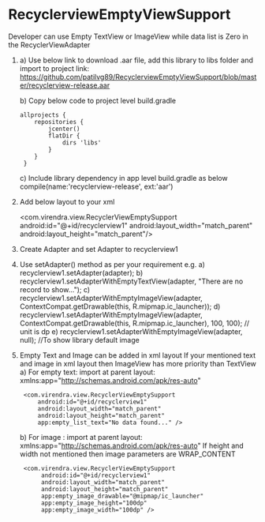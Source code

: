 # RecyclerviewEmptyViewSupport
Developer can use Empty TextView or ImageView while data list is Zero in the RecyclerViewAdapter

1) a) Use below link to download  .aar file, add this library to libs folder and import to project
      link: https://github.com/patilvg89/RecyclerviewEmptyViewSupport/blob/master/recyclerview-release.aar


   b) Copy below code to project level build.gradle

       allprojects {
           repositories {
               jcenter()
               flatDir {
                   dirs 'libs'
               }
           }
        }


   c) Include library dependency in app level build.gradle as below
      compile(name:'recyclerview-release', ext:'aar')



2) Add below layout to your xml

    <com.virendra.view.RecyclerViewEmptySupport
            android:id="@+id/recyclerview1"
            android:layout_width="match_parent"
            android:layout_height="match_parent"/>

3) Create Adapter and set Adapter to recyclerview1

4) Use setAdapter() method as per your requirement
    e.g. a)  recyclerview1.setAdapter(adapter);
         b)  recyclerview1.setAdapterWithEmptyTextView(adapter, "There are no record to show...");
         c)  recyclerview1.setAdapterWithEmptyImageView(adapter, ContextCompat.getDrawable(this, R.mipmap.ic_launcher));
         d)  recyclerview1.setAdapterWithEmptyImageView(adapter, ContextCompat.getDrawable(this, R.mipmap.ic_launcher), 100, 100); // unit is dp
         e)  recyclerview1.setAdapterWithEmptyImageView(adapter, null); //To show library default image

5) Empty Text and Image can be added in xml layout
    If your mentioned text and image in xml layout then ImageView has more priority than TextView
    a)  For empty text:  import at parent layout:  xmlns:app="http://schemas.android.com/apk/res-auto"

        <com.virendra.view.RecyclerViewEmptySupport
            android:id="@+id/recyclerview1"
            android:layout_width="match_parent"
            android:layout_height="match_parent"
            app:empty_list_text="No data found..." />

     b) For image : import at parent layout:  xmlns:app="http://schemas.android.com/apk/res-auto"
        If height and width not mentioned then image parameters are WRAP_CONTENT

        <com.virendra.view.RecyclerViewEmptySupport
             android:id="@+id/recyclerview1"
             android:layout_width="match_parent"
             android:layout_height="match_parent"
             app:empty_image_drawable="@mipmap/ic_launcher"
             app:empty_image_height="100dp"
             app:empty_image_width="100dp" />




